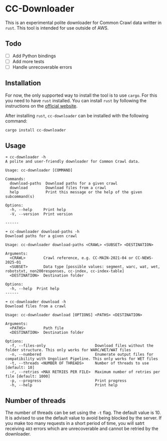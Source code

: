 # CC-Downloader

This is an experimental polite downloader for Common Crawl data writter in `rust`. This tool is intended for use outside of AWS.

## Todo

- [ ] Add Python bindings
- [ ] Add more tests
- [ ] Handle unrecoverable errors

## Installation

For now, the only supported way to install the tool is to use `cargo`. For this you need to have `rust` installed. You can install `rust` by following the instructions on the [official website](https://www.rust-lang.org/tools/install).

After installing `rust`, ``cc-downloader`` can be installed with the following command:

```bash
cargo install cc-downloader
```

## Usage

```text
➜ cc-downloader -h
A polite and user-friendly downloader for Common Crawl data.

Usage: cc-downloader [COMMAND]

Commands:
  download-paths  Download paths for a given crawl
  download        Download files from a crawl
  help            Print this message or the help of the given subcommand(s)

Options:
  -h, --help     Print help
  -V, --version  Print version

------

➜ cc-downloader download-paths -h
Download paths for a given crawl

Usage: cc-downloader download-paths <CRAWL> <SUBSET> <DESTINATION>

Arguments:
  <CRAWL>        Crawl reference, e.g. CC-MAIN-2021-04 or CC-NEWS-2025-01
  <SUBSET>       Data type [possible values: segment, warc, wat, wet, robotstxt, non200responses, cc-index, cc-index-table]
  <DESTINATION>  Destination folder

Options:
  -h, --help  Print help
------

➜ cc-downloader download -h
Download files from a crawl

Usage: cc-downloader download [OPTIONS] <PATHS> <DESTINATION>

Arguments:
  <PATHS>        Path file
  <DESTINATION>  Destination folder

Options:
  -f, --files-only                      Download files without the folder structure. This only works for WARC/WET/WAT files
  -n, --numbered                        Enumerate output files for compatibility with Ungoliant Pipeline. This only works for WET files
  -t, --threads <NUMBER OF THREADS>     Number of threads to use [default: 10]
  -r, --retries <MAX RETRIES PER FILE>  Maximum number of retries per file [default: 1000]
  -p, --progress                        Print progress
  -h, --help                            Print help
```

## Number of threads

The number of threads can be set using the `-t` flag. The default value is 10. It is advised to use the default value to avoid being blocked by the server. If you make too many requests in a short period of time, you will satrt receiving `403` errors which are unrecoverable and cannot be retried by the downloader.
